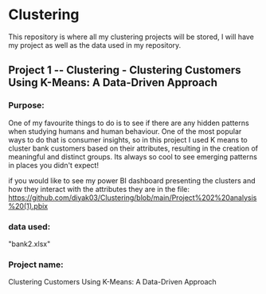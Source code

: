 # Clustering
This repository is where all my clustering projects will be stored, I will have my project as well as the data used in my repository.

## Project 1 -- Clustering - Clustering Customers Using K-Means: A Data-Driven Approach
### Purpose:
One of my favourite things to do is to see if there are any hidden patterns when studying humans and human behaviour. One of the most popular ways to do that is consumer insights, so in this project I used K means to cluster bank customers based on their attributes, resulting in the creation of meaningful and distinct groups. Its always so cool to see emerging patterns in places you didn't expect! 

if you would like to see my power BI dashboard presenting the clusters and how they interact with the attributes they are in the file: https://github.com/diyak03/Clustering/blob/main/Project%202%20analysis%20(1).pbix

### data used:
"bank2.xlsx"

### Project name:
Clustering Customers Using K-Means: A Data-Driven Approach
